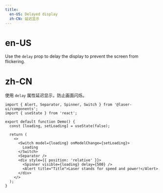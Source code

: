 ```yaml
---
title:
  en-US: Delayed display
  zh-CN: 延迟显示
---
```


# en-US

Use the `delay` prop to delay the display to prevent the screen from flickering.

# zh-CN

使用 `delay` 属性延迟显示，防止画面闪烁。

```tsx
import { Alert, Separator, Spinner, Switch } from '@laser-ui/components';
import { useState } from 'react';

export default function Demo() {
  const [loading, setLoading] = useState(false);

  return (
    <>
      <Switch model={loading} onModelChange={setLoading}>
        Loading
      </Switch>
      <Separator />
      <div style={{ position: 'relative' }}>
        <Spinner visible={loading} delay={500} />
        <Alert title="Title">Laser stands for speed and power!</Alert>
      </div>
    </>
  );
}
```
